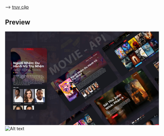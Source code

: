 --> [truy cập](http://film-chill.vercel.app) 
## Preview
![Alt text](src/assets/OT12YY1.jpg)
![Alt text](src/assets/mio.png)
